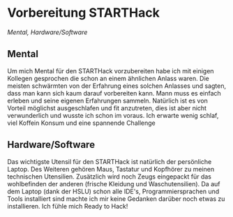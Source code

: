 # Vorbereitung STARTHack

*Mental, Hardware/Software*

## Mental
Um mich Mental für den STARTHack vorzubereiten habe ich mit einigen Kollegen gesprochen die schon an einem ähnlichen
Anlass waren. Die meisten schwärmten von der Erfahrung eines solchen Anlasses und sagten, dass man kann sich kaum
darauf vorbereiten kann. Mann muss es einfach erleben und seine eigenen Erfahrungen sammeln. Natürlich ist es von Vorteil
möglichst ausgeschlafen und fit anzutreten, dies ist aber nicht verwunderlich und wusste ich schon im voraus.
Ich erwarte wenig schlaf, viel Koffein Konsum und eine spannende Challenge

## Hardware/Software
Das wichtigste Utensil für den STARTHack ist natürlich der persönliche Laptop. Des Weiteren gehören Maus, Tastatur und
Kopfhörer zu meinen technischen Utensilien. Zusätzlich wird noch Zeugs eingepackt für das wohlbefinden der anderen
(frische Kleidung und Waschutensilien).
Da auf dem Laptop (dank der HSLU) schon alle IDE's, Programmiersprachen und Tools installiert sind machte ich mir keine
Gedanken darüber noch etwas zu installieren. Ich fühle mich Ready to Hack!
